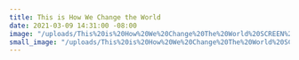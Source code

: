```yaml
---
title: This is How We Change the World
date: 2021-03-09 14:31:00 -08:00
image: "/uploads/This%20is%20How%20We%20Change%20The%20World%20SCREEN%202%20update.jpg"
small_image: "/uploads/This%20is%20How%20We%20Change%20The%20World%20SCREEN%202%20update.jpg"
---
```


